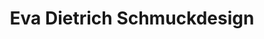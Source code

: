 ---
title: "Eva Dietrich Schmuckdesign"
url: /frohnleiten/eva-dietrich-schmuckdesign/
shop: Schmuck
---